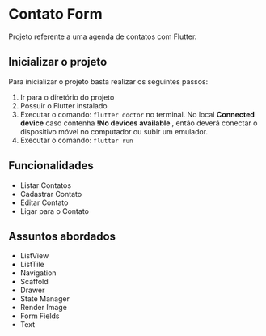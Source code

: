 
# Contato Form

Projeto referente a uma agenda de contatos com Flutter.

## Inicializar o projeto

Para inicializar o projeto basta realizar os seguintes passos:
1. Ir para o diretório do projeto
2. Possuir o Flutter instalado
3. Executar o comando: <code>flutter doctor</code> no terminal.
    No local <b>Connected device</b> caso contenha <b> !No devices available </b>, então deverá conectar o dispositivo móvel no computador ou subir um emulador.
4. Executar o comando: <code>flutter run</code>

## Funcionalidades

* Listar Contatos
* Cadastrar Contato
* Editar Contato
* Ligar para o Contato

## Assuntos abordados

* ListView
* ListTile
* Navigation
* Scaffold
* Drawer
* State Manager
* Render Image
* Form Fields
* Text
